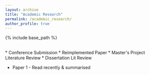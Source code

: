```yaml
---
layout: archive
title: "Academic Research"
permalink: /academic_research/
author_profile: true
---
```


{% include base_path %}

<br>
* Conference Submission
* Reimplemented Paper
* Master's Project Literature Review
* Dissertation Lit Review

* Paper 1 - Read recently & summarised
